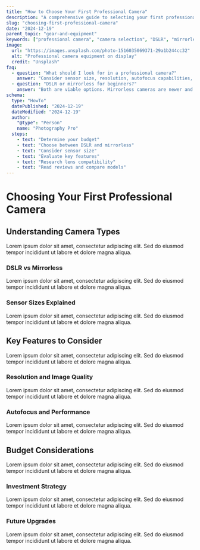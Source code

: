 ```yaml
---
title: "How to Choose Your First Professional Camera"
description: "A comprehensive guide to selecting your first professional camera, including key features to consider, top recommendations, and budget considerations."
slug: "choosing-first-professional-camera"
date: "2024-12-19"
parent_topic: "gear-and-equipment"
keywords: ["professional camera", "camera selection", "DSLR", "mirrorless", "camera features"]
image:
  url: "https://images.unsplash.com/photo-1516035069371-29a1b244cc32"
  alt: "Professional camera equipment on display"
  credit: "Unsplash"
faq:
  - question: "What should I look for in a professional camera?"
    answer: "Consider sensor size, resolution, autofocus capabilities, low-light performance, and lens compatibility."
  - question: "DSLR or mirrorless for beginners?"
    answer: "Both are viable options. Mirrorless cameras are newer and more compact, while DSLRs often offer better battery life and value."
schema:
  type: "HowTo"
  datePublished: "2024-12-19"
  dateModified: "2024-12-19"
  author:
    "@type": "Person"
    name: "Photography Pro"
  steps:
    - text: "Determine your budget"
    - text: "Choose between DSLR and mirrorless"
    - text: "Consider sensor size"
    - text: "Evaluate key features"
    - text: "Research lens compatibility"
    - text: "Read reviews and compare models"
---
```


# Choosing Your First Professional Camera

## Understanding Camera Types

Lorem ipsum dolor sit amet, consectetur adipiscing elit. Sed do eiusmod tempor incididunt ut labore et dolore magna aliqua.

### DSLR vs Mirrorless

Lorem ipsum dolor sit amet, consectetur adipiscing elit. Sed do eiusmod tempor incididunt ut labore et dolore magna aliqua.

### Sensor Sizes Explained

Lorem ipsum dolor sit amet, consectetur adipiscing elit. Sed do eiusmod tempor incididunt ut labore et dolore magna aliqua.

## Key Features to Consider

Lorem ipsum dolor sit amet, consectetur adipiscing elit. Sed do eiusmod tempor incididunt ut labore et dolore magna aliqua.

### Resolution and Image Quality

Lorem ipsum dolor sit amet, consectetur adipiscing elit. Sed do eiusmod tempor incididunt ut labore et dolore magna aliqua.

### Autofocus and Performance

Lorem ipsum dolor sit amet, consectetur adipiscing elit. Sed do eiusmod tempor incididunt ut labore et dolore magna aliqua.

## Budget Considerations

Lorem ipsum dolor sit amet, consectetur adipiscing elit. Sed do eiusmod tempor incididunt ut labore et dolore magna aliqua.

### Investment Strategy

Lorem ipsum dolor sit amet, consectetur adipiscing elit. Sed do eiusmod tempor incididunt ut labore et dolore magna aliqua.

### Future Upgrades

Lorem ipsum dolor sit amet, consectetur adipiscing elit. Sed do eiusmod tempor incididunt ut labore et dolore magna aliqua.
